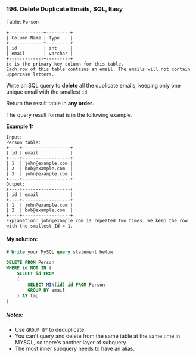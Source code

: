 ### 196. Delete Duplicate Emails, SQL, Easy

Table: `Person`

```
+-------------+---------+
| Column Name | Type    |
+-------------+---------+
| id          | int     |
| email       | varchar |
+-------------+---------+
id is the primary key column for this table.
Each row of this table contains an email. The emails will not contain uppercase letters.
```

 

Write an SQL query to **delete** all the duplicate emails, keeping only one unique email with the smallest `id`.

Return the result table in **any order**.

The query result format is in the following example.

 

**Example 1:**

```
Input: 
Person table:
+----+------------------+
| id | email            |
+----+------------------+
| 1  | john@example.com |
| 2  | bob@example.com  |
| 3  | john@example.com |
+----+------------------+
Output: 
+----+------------------+
| id | email            |
+----+------------------+
| 1  | john@example.com |
| 2  | bob@example.com  |
+----+------------------+
Explanation: john@example.com is repeated two times. We keep the row with the smallest Id = 1.
```

#### My solution:
```SQL
# Write your MySQL query statement below

DELETE FROM Person
WHERE id NOT IN (
    SELECT id FROM
    (
        SELECT MIN(id) id FROM Person
        GROUP BY email
    ) AS tmp
)
```

##### Notes:

- Use `GROUP BY` to deduplicate
- You can't query and delete from the same table at the same time in MYSQL, so there's another layer of subquery.
- The most inner subquery needs to have an alias. 

